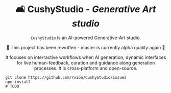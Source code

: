 <div align="center">

# 🛋 CushyStudio - _Generative Art studio_

`CushyStudio` is an AI-powered Generative-Art studio.

🔴 This project has been rewritten - master is currently alpha quality again 🔴

It focuses on interractive workflows when AI generation, dynamic interfaces for live human-feedback, curation
and guidance along generation processes. It is cross-platform and open-source.

</div>

```
git clone https://github.com/rvion/CushyStudio/issues
npm install
# TODO
```
